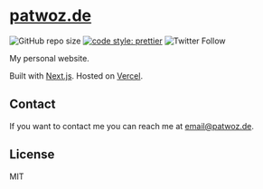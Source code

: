 # [patwoz.de](https://patwoz.de)

![GitHub repo size](https://img.shields.io/github/repo-size/patlux/patwoz-de)
[![code style: prettier](https://img.shields.io/badge/code_style-prettier-ff69b4.svg?style=flat-square)](https://github.com/prettier/prettier)
![Twitter Follow](https://img.shields.io/twitter/follow/de_patwoz?style=social)

My personal website.

Built with [Next.js](https://nextjs.org/). Hosted on [Vercel](https://vercel.com/).

## Contact

If you want to contact me you can reach me at <email@patwoz.de>.

## License

MIT
